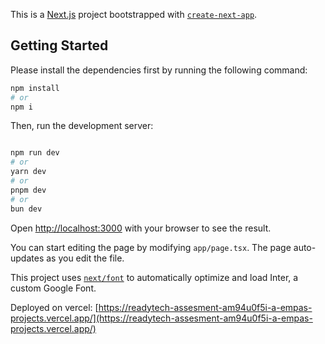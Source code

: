 This is a [Next.js](https://nextjs.org/) project bootstrapped with [`create-next-app`](https://github.com/vercel/next.js/tree/canary/packages/create-next-app).

## Getting Started



Please install the dependencies first by running the following command:

```bash
npm install 
# or 
npm i
```

Then, run the development server:
```bash

npm run dev
# or
yarn dev
# or
pnpm dev
# or
bun dev
```

Open [http://localhost:3000](http://localhost:3000) with your browser to see the result.

You can start editing the page by modifying `app/page.tsx`. The page auto-updates as you edit the file.

This project uses [`next/font`](https://nextjs.org/docs/basic-features/font-optimization) to automatically optimize and load Inter, a custom Google Font.

Deployed on vercel:
[https://readytech-assesment-am94u0f5i-a-empas-projects.vercel.app/](https://readytech-assesment-am94u0f5i-a-empas-projects.vercel.app/)
